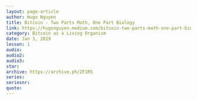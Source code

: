 ```yaml
---
layout: page-article
author: Hugo Nguyen
title: Bitcoin - Two Parts Math, One Part Biology
link: https://hugonguyen.medium.com/bitcoin-two-parts-math-one-part-biology-b45ef48a0422
category: Bitcoin as a Living Organism
date: Jan 3, 2019
lesson: 1
audio: 
audio2: 
audio3: 
star: 
archive: https://archive.ph/ZF1R5
series: 
seriesnr: 
quote: 
---
```

